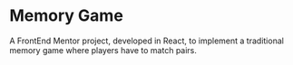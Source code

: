 # Memory Game

A FrontEnd Mentor project, developed in React, to implement a traditional memory game where players have to match pairs.
